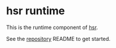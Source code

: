# hsr runtime

This is the runtime component of [hsr](http://github.com/adwhit/hsr).

See the [repository](http://github.com/adwhit/hsr) README to get started.
